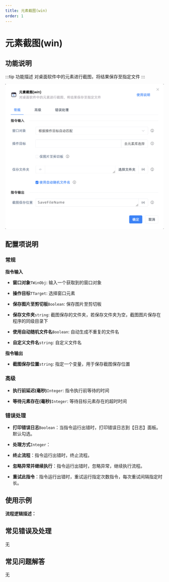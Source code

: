 ```yaml
---
title: 元素截图(win)
order: 1
---
```


# 元素截图(win)

## 功能说明

:::tip 功能描述
对桌面软件中的元素进行截图，将结果保存至指定文件
:::

![元素截图(win)](../../../assets/元素截图(win)_command.png)

## 配置项说明

### 常规

**指令输入**

- **窗口对象**`TWinObj`: 输入一个获取到的窗口对象

- **操作目标**`TTarget`: 选择窗口元素

- **保存图片至剪切板**`Boolean`: 保存图片至剪切板

- **保存文件夹**`string`: 截图保存的文件夹，若保存文件夹为空，截图图片保存在程序的同级目录下

- **使用自动随机文件名**`Boolean`: 自动生成不重复的文件名

- **自定义文件名**`string`: 自定义文件名


**指令输出**

- **截图保存位置**`string`: 指定一个变量，用于保存截图保存位置

### 高级

- **执行前延迟(毫秒)**`Integer`: 指令执行前等待的时间

- **等待元素存在(毫秒)**`Integer`: 等待目标元素存在的超时时间

### 错误处理

- **打印错误日志**`Boolean`：当指令运行出错时，打印错误日志到【日志】面板。默认勾选。

- **处理方式**`Integer`：

 - **终止流程**：指令运行出错时，终止流程。

 - **忽略异常并继续执行**：指令运行出错时，忽略异常，继续执行流程。

 - **重试此指令**：指令运行出错时，重试运行指定次数指令，每次重试间隔指定时长。

## 使用示例

**流程逻辑描述：** 

## 常见错误及处理

无

## 常见问题解答

无


